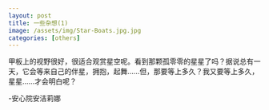 ```yaml
---
layout: post
title: 一些杂想(1)
image: /assets/img/Star-Boats.jpg.jpg
categories: [others]
---
```

甲板上的视野很好，很适合观赏星空呢。看到那颗孤零零的星星了吗？据说总有一天，它会等来自己的伴星，拥抱，起舞……但，那要等上多久？我又要等上多久，星星……才会明白呢？ 

-安心院安洁莉娜